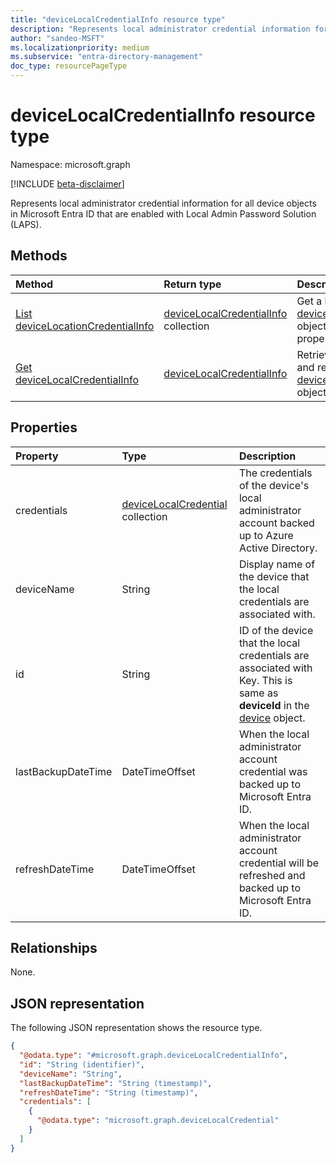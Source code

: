```yaml
---
title: "deviceLocalCredentialInfo resource type"
description: "Represents local administrator credential information for all device objects in Microsoft Entra ID that are enabled with Local Admin Password Solution (LAPS)."
author: "sandeo-MSFT"
ms.localizationpriority: medium
ms.subservice: "entra-directory-management"
doc_type: resourcePageType
---
```


# deviceLocalCredentialInfo resource type

Namespace: microsoft.graph

[!INCLUDE [beta-disclaimer](../../includes/beta-disclaimer.md)]

Represents local administrator credential information for all device objects in Microsoft Entra ID that are enabled with Local Admin Password Solution (LAPS).

## Methods
|Method|Return type|Description|
|:---|:---|:---|
|[List deviceLocationCredentialInfo](../api/directory-list-devicelocalcredentials.md)|[deviceLocalCredentialInfo](../resources/devicelocalcredentialinfo.md) collection|Get a list of the [deviceLocalCredentials](../resources/devicelocalcredential.md) objects and their properties.|
|[Get deviceLocalCredentialInfo](../api/devicelocalcredentialinfo-get.md)|[deviceLocalCredentialInfo](../resources/devicelocalcredentialinfo.md)|Retrieve the properties and relationships of a [deviceLocalCredentialInfo](../resources/devicelocalcredentialinfo.md) object.|

## Properties
|Property|Type|Description|
|:---|:---|:---|
|credentials|[deviceLocalCredential](../resources/devicelocalcredential.md) collection|The credentials of the device's local administrator account backed up to Azure Active Directory.|
|deviceName|String|Display name of the device that the local credentials are associated with.|
|id|String| ID of the device that the local credentials are associated with Key. This is same as **deviceId** in the [device](device.md) object.|
|lastBackupDateTime|DateTimeOffset|When the local administrator account credential was backed up to Microsoft Entra ID.|
|refreshDateTime|DateTimeOffset|When the local administrator account credential will be refreshed and backed up to Microsoft Entra ID.|


## Relationships
None.

## JSON representation
The following JSON representation shows the resource type.
<!-- {
  "blockType": "resource",
  "keyProperty": "id",
  "@odata.type": "microsoft.graph.deviceLocalCredentialInfo",
  "baseType": "microsoft.graph.entity",
  "openType": false
}
-->
``` json
{
  "@odata.type": "#microsoft.graph.deviceLocalCredentialInfo",
  "id": "String (identifier)",
  "deviceName": "String",
  "lastBackupDateTime": "String (timestamp)",
  "refreshDateTime": "String (timestamp)",
  "credentials": [
    {
      "@odata.type": "microsoft.graph.deviceLocalCredential"
    }
  ]
}
```

